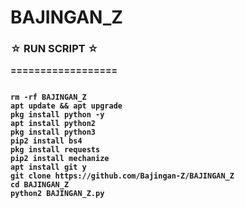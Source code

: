 # BAJINGAN_Z

###  ☆ <b>RUN SCRIPT ☆
==================
````

rm -rf BAJINGAN_Z
apt update && apt upgrade
pkg install python -y
apt install python2
pkg install python3
pip2 install bs4
pkg install requests
pip2 install mechanize
apt install git y
git clone https://github.com/Bajingan-Z/BAJINGAN_Z
cd BAJINGAN_Z
python2 BAJINGAN_Z.py
